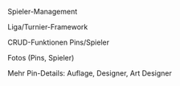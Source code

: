 
Spieler-Management

Liga/Turnier-Framework

CRUD-Funktionen Pins/Spieler

Fotos (Pins, Spieler)


Mehr Pin-Details: Auflage, Designer, Art Designer